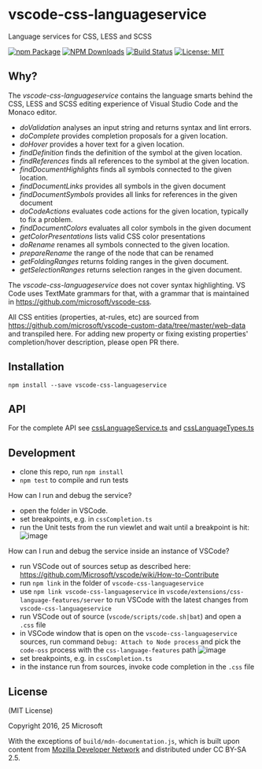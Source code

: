 # vscode-css-languageservice
Language services for CSS, LESS and SCSS

[![npm Package](https://img.shields.io/npm/v/vscode-css-languageservice.svg?style=flat-square)](https://www.npmjs.org/package/vscode-css-languageservice)
[![NPM Downloads](https://img.shields.io/npm/dm/vscode-css-languageservice.svg)](https://npmjs.org/package/vscode-css-languageservice)
[![Build Status](https://github.com/microsoft/vscode-css-languageservice/actions/workflows/node.js.yml/badge.svg)](https://github.com/microsoft/vscode-css-languageservice/actions)
[![License: MIT](https://img.shields.io/badge/License-MIT-yellow.svg)](https://opensource.org/licenses/MIT)

Why?
----
The _vscode-css-languageservice_ contains the language smarts behind the CSS, LESS and SCSS editing experience of Visual Studio Code
and the Monaco editor.
 - *doValidation* analyses an input string and returns syntax and lint errors.
 - *doComplete* provides completion proposals for a given location.
 - *doHover* provides a hover text for a given location.
 - *findDefinition* finds the definition of the symbol at the given location.
 - *findReferences* finds all references to the symbol at the given location.
 - *findDocumentHighlights* finds all symbols connected to the given location.
 - *findDocumentLinks* provides all symbols in the given document
 - *findDocumentSymbols* provides all links for references in the given document
 - *doCodeActions* evaluates code actions for the given location, typically to fix a problem.
 - *findDocumentColors* evaluates all color symbols in the given document
 - *getColorPresentations* lists valid CSS color presentations
 - *doRename* renames all symbols connected to the given location.
 - *prepareRename* the range of the node that can be renamed
 - *getFoldingRanges* returns folding ranges in the given document.
 - *getSelectionRanges* returns selection ranges in the given document.


The _vscode-css-languageservice_ does not cover syntax highlighting. VS Code uses TextMate grammars for that, with a grammar that is maintained in https://github.com/microsoft/vscode-css. 


All CSS entities (properties, at-rules, etc) are sourced from https://github.com/microsoft/vscode-custom-data/tree/master/web-data and transpiled here. For adding new property or fixing existing properties' completion/hover description, please open PR there.

Installation
------------

    npm install --save vscode-css-languageservice


API
---

For the complete API see [cssLanguageService.ts](./src/cssLanguageService.ts) and [cssLanguageTypes.ts](./src/cssLanguageTypes.ts)


Development
-----------

- clone this repo, run `npm install`
- `npm test` to compile and run tests

How can I run and debug the service?

- open the folder in VSCode.
- set breakpoints, e.g. in `cssCompletion.ts`
- run the Unit tests from the run viewlet and wait until a breakpoint is hit:
![image](https://user-images.githubusercontent.com/6461412/94239202-bdad4e80-ff11-11ea-99c3-cb9dbeb1c0b2.png)


How can I run and debug the service inside an instance of VSCode?

- run VSCode out of sources setup as described here: https://github.com/Microsoft/vscode/wiki/How-to-Contribute
- run `npm link` in the folder of `vscode-css-languageservice`
- use `npm link vscode-css-languageservice` in `vscode/extensions/css-language-features/server` to run VSCode with the latest changes from `vscode-css-languageservice`
- run VSCode out of source (`vscode/scripts/code.sh|bat`) and open a `.css` file
- in VSCode window that is open on the `vscode-css-languageservice` sources, run command `Debug: Attach to Node process` and pick the `code-oss` process with the `css-language-features` path
![image](https://user-images.githubusercontent.com/6461412/94242567-842b1200-ff16-11ea-8f85-3ebb72d06ba8.png)
- set breakpoints, e.g. in `cssCompletion.ts`
- in the instance run from sources, invoke code completion in the `.css` file

License
-------

(MIT License)

Copyright 2016, 25 Microsoft

With the exceptions of `build/mdn-documentation.js`, which is built upon content from [Mozilla Developer Network](https://developer.mozilla.org/docs/Web)
and distributed under CC BY-SA 2.5.
